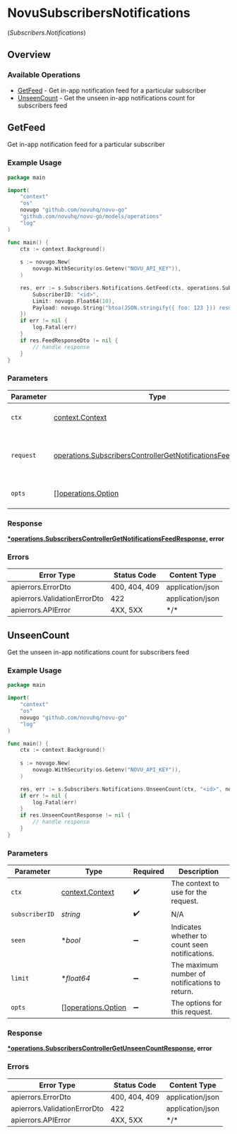 # NovuSubscribersNotifications
(*Subscribers.Notifications*)

## Overview

### Available Operations

* [GetFeed](#getfeed) - Get in-app notification feed for a particular subscriber
* [UnseenCount](#unseencount) - Get the unseen in-app notifications count for subscribers feed

## GetFeed

Get in-app notification feed for a particular subscriber

### Example Usage

```go
package main

import(
	"context"
	"os"
	novugo "github.com/novuhq/novu-go"
	"github.com/novuhq/novu-go/models/operations"
	"log"
)

func main() {
    ctx := context.Background()
    
    s := novugo.New(
        novugo.WithSecurity(os.Getenv("NOVU_API_KEY")),
    )

    res, err := s.Subscribers.Notifications.GetFeed(ctx, operations.SubscribersControllerGetNotificationsFeedRequest{
        SubscriberID: "<id>",
        Limit: novugo.Float64(10),
        Payload: novugo.String("btoa(JSON.stringify({ foo: 123 })) results in base64 encoded string like eyJmb28iOjEyM30="),
    })
    if err != nil {
        log.Fatal(err)
    }
    if res.FeedResponseDto != nil {
        // handle response
    }
}
```

### Parameters

| Parameter                                                                                                                                  | Type                                                                                                                                       | Required                                                                                                                                   | Description                                                                                                                                |
| ------------------------------------------------------------------------------------------------------------------------------------------ | ------------------------------------------------------------------------------------------------------------------------------------------ | ------------------------------------------------------------------------------------------------------------------------------------------ | ------------------------------------------------------------------------------------------------------------------------------------------ |
| `ctx`                                                                                                                                      | [context.Context](https://pkg.go.dev/context#Context)                                                                                      | :heavy_check_mark:                                                                                                                         | The context to use for the request.                                                                                                        |
| `request`                                                                                                                                  | [operations.SubscribersControllerGetNotificationsFeedRequest](../../models/operations/subscriberscontrollergetnotificationsfeedrequest.md) | :heavy_check_mark:                                                                                                                         | The request object to use for the request.                                                                                                 |
| `opts`                                                                                                                                     | [][operations.Option](../../models/operations/option.md)                                                                                   | :heavy_minus_sign:                                                                                                                         | The options for this request.                                                                                                              |

### Response

**[*operations.SubscribersControllerGetNotificationsFeedResponse](../../models/operations/subscriberscontrollergetnotificationsfeedresponse.md), error**

### Errors

| Error Type                   | Status Code                  | Content Type                 |
| ---------------------------- | ---------------------------- | ---------------------------- |
| apierrors.ErrorDto           | 400, 404, 409                | application/json             |
| apierrors.ValidationErrorDto | 422                          | application/json             |
| apierrors.APIError           | 4XX, 5XX                     | \*/\*                        |

## UnseenCount

Get the unseen in-app notifications count for subscribers feed

### Example Usage

```go
package main

import(
	"context"
	"os"
	novugo "github.com/novuhq/novu-go"
	"log"
)

func main() {
    ctx := context.Background()
    
    s := novugo.New(
        novugo.WithSecurity(os.Getenv("NOVU_API_KEY")),
    )

    res, err := s.Subscribers.Notifications.UnseenCount(ctx, "<id>", novugo.Bool(false), novugo.Float64(100))
    if err != nil {
        log.Fatal(err)
    }
    if res.UnseenCountResponse != nil {
        // handle response
    }
}
```

### Parameters

| Parameter                                                | Type                                                     | Required                                                 | Description                                              |
| -------------------------------------------------------- | -------------------------------------------------------- | -------------------------------------------------------- | -------------------------------------------------------- |
| `ctx`                                                    | [context.Context](https://pkg.go.dev/context#Context)    | :heavy_check_mark:                                       | The context to use for the request.                      |
| `subscriberID`                                           | *string*                                                 | :heavy_check_mark:                                       | N/A                                                      |
| `seen`                                                   | **bool*                                                  | :heavy_minus_sign:                                       | Indicates whether to count seen notifications.           |
| `limit`                                                  | **float64*                                               | :heavy_minus_sign:                                       | The maximum number of notifications to return.           |
| `opts`                                                   | [][operations.Option](../../models/operations/option.md) | :heavy_minus_sign:                                       | The options for this request.                            |

### Response

**[*operations.SubscribersControllerGetUnseenCountResponse](../../models/operations/subscriberscontrollergetunseencountresponse.md), error**

### Errors

| Error Type                   | Status Code                  | Content Type                 |
| ---------------------------- | ---------------------------- | ---------------------------- |
| apierrors.ErrorDto           | 400, 404, 409                | application/json             |
| apierrors.ValidationErrorDto | 422                          | application/json             |
| apierrors.APIError           | 4XX, 5XX                     | \*/\*                        |